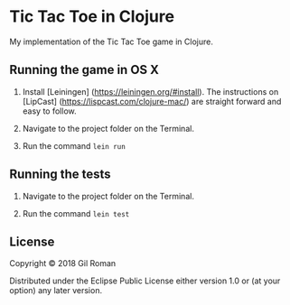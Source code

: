 # Tic Tac Toe in Clojure

My implementation of the Tic Tac Toe game in Clojure.

## Running the game in OS X

1. Install [Leiningen] (https://leiningen.org/#install).  The instructions on [LipCast]
(https://lispcast.com/clojure-mac/) are straight forward and easy to follow.

2. Navigate to the project folder on the Terminal.

3. Run the command `lein run`

## Running the tests

1. Navigate to the project folder on the Terminal.

2. Run the command `lein test`

## License

Copyright © 2018 Gil Roman

Distributed under the Eclipse Public License either version 1.0 or (at
your option) any later version.
